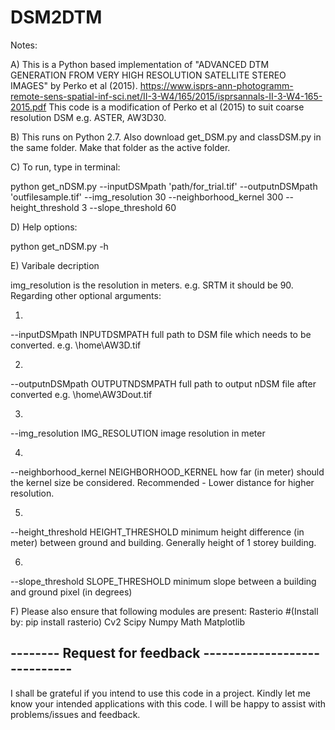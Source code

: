 # DSM2DTM

Notes: 


A) This is a Python based implementation of "ADVANCED DTM GENERATION FROM VERY HIGH RESOLUTION SATELLITE STEREO IMAGES" by Perko et al (2015).
https://www.isprs-ann-photogramm-remote-sens-spatial-inf-sci.net/II-3-W4/165/2015/isprsannals-II-3-W4-165-2015.pdf
This code is a modification of Perko et al (2015) to suit coarse resolution DSM e.g. ASTER, AW3D30.

B) This runs on Python 2.7. Also download get_DSM.py and classDSM.py in the same folder. Make that folder as the active folder.

C) To run, type in terminal:

python get_nDSM.py  --inputDSMpath 'path/for_trial.tif'  --outputnDSMpath 'outfilesample.tif'  --img_resolution 30  --neighborhood_kernel 300  --height_threshold 3  --slope_threshold 60

D) Help options:

python get_nDSM.py -h

E) Varibale decription

 img_resolution is the resolution in meters. e.g. SRTM it should be 90. Regarding other optional arguments:
 
  1)
  
  --inputDSMpath INPUTDSMPATH
                        full path to DSM file which needs to be converted.
                        e.g. \home\AW3D.tif
                        
  2)               
  
  --outputnDSMpath OUTPUTNDSMPATH
                        full path to output nDSM file after converted e.g.
                        \home\AW3Dout.tif
                        
  3)      
  
  --img_resolution IMG_RESOLUTION
                        image resolution in meter
                        
   4)           
   
  --neighborhood_kernel NEIGHBORHOOD_KERNEL
                        how far (in meter) should the kernel size be considered.
                        Recommended - Lower distance for higher resolution.
                        
   5)                     
   
  --height_threshold HEIGHT_THRESHOLD
                        minimum height difference (in meter) between ground
                        and building. Generally height of 1 storey building.
                        
   6)                     
   
  --slope_threshold SLOPE_THRESHOLD
                        minimum slope between a building and ground pixel (in
                        degrees)
                        
                        

F) Please also ensure that following modules are present:
Rasterio               #(Install by: pip install rasterio)
Cv2
Scipy
Numpy
Math
Matplotlib

## --------      Request for feedback     -----------------------------


I shall be grateful if you intend to use this code in a project. Kindly let me know your intended applications with this code. I will be happy to assist with problems/issues and feedback.
